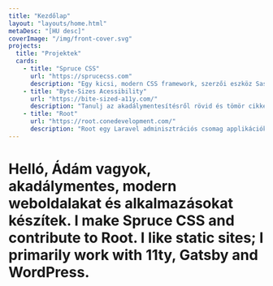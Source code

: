 ```yaml
---
title: "Kezdőlap"
layout: "layouts/home.html"
metaDesc: "[HU desc]"
coverImage: "/img/front-cover.svg"
projects:
  title: "Projektek"
  cards:
    - title: "Spruce CSS"
      url: "https://sprucecss.com"
      description: "Egy kicsi, modern CSS framework, szerzői eszköz Sass-on felépítve."
    - title: "Byte-Sizes Acessibility"
      url: "https://bite-sized-a11y.com/"
      description: "Tanulj az akadálymentesítésről rövid és tömör cikkek segítségével (kevesebb, mint 150 szó)."
    - title: "Root"
      url: "https://root.conedevelopment.com/"
      description: "Root egy Laravel adminisztrációs csomag applikációkhoz."
---
```


# Helló, Ádám vagyok, **akadálymentes, modern weboldalakat és alkalmazásokat készítek.** I make Spruce CSS and contribute to Root. I like static sites; I primarily work with 11ty, Gatsby and WordPress.
